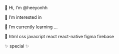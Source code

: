 👋 Hi, I’m @heeyonhh

👀 I’m interested in

🌱 I’m currently learning ...

💞️ html css javacript react react-native figma firebase

✨ special ✨
